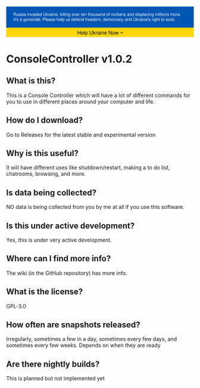 [![Stand With Ukraine](https://raw.githubusercontent.com/vshymanskyy/StandWithUkraine/main/banner2-direct.svg)](https://vshymanskyy.github.io/StandWithUkraine)
# ConsoleController v1.0.2
## What is this?
This is a Console Controller which will have a lot of different commands for you to use in different places around your computer and life.
## How do I download?
Go to Releases for the latest stable and experimental version
## Why is this useful?
It will have different uses like shutdown/restart, making a to do list, chatrooms, browsing, and more.
## Is data being collected?
NO data is being collected from you by me at all if you use this software.
## Is this under active development?
Yes, this is under very active development.
## Where can I find more info?
The wiki (in the GitHub repository) has more info.
## What is the license?
GPL-3.0
## How often are snapshots released?
Irregularly, sometimes a few in a day, sometimes every few days, and sometimes every few weeks. Depends on when they are ready
## Are there nightly builds?
This is planned but not implemented yet
